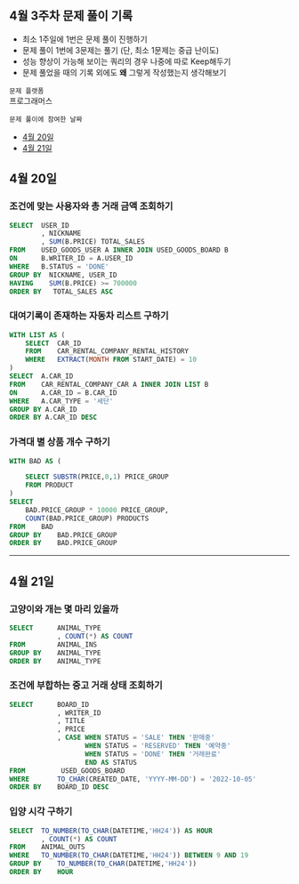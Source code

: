 ## 4월 3주차 문제 풀이 기록

- 최소 1주일에 1번은 문제 풀이 진행하기
- 문제 풀이 1번에 3문제는 풀기 (단, 최소 1문제는 중급 난이도)
- 성능 향상이 가능해 보이는 쿼리의 경우 나중에 따로 Keep해두기
- 문제 풀었을 때의 기록 외에도 **왜** 그렇게 작성했는지 생각해보기

`문제 플랫폼`     
프로그래머스

`문제 풀이에 참여한 날짜`
- [4월 20일](#4월-20일)
- [4월 21일](#4월-21일)

## 4월 20일

### 조건에 맞는 사용자와 총 거래 금액 조회하기

```sql
SELECT  USER_ID	
        , NICKNAME	
        , SUM(B.PRICE) TOTAL_SALES
FROM    USED_GOODS_USER A INNER JOIN USED_GOODS_BOARD B
ON      B.WRITER_ID = A.USER_ID
WHERE   B.STATUS = 'DONE'
GROUP BY  NICKNAME, USER_ID
HAVING    SUM(B.PRICE) >= 700000
ORDER BY   TOTAL_SALES ASC
```

### 대여기록이 존재하는 자동차 리스트 구하기

```sql
WITH LIST AS ( 
    SELECT  CAR_ID
    FROM    CAR_RENTAL_COMPANY_RENTAL_HISTORY
    WHERE   EXTRACT(MONTH FROM START_DATE) = 10 
)
SELECT  A.CAR_ID
FROM    CAR_RENTAL_COMPANY_CAR A INNER JOIN LIST B
ON      A.CAR_ID = B.CAR_ID
WHERE   A.CAR_TYPE = '세단'
GROUP BY A.CAR_ID
ORDER BY A.CAR_ID DESC
```

### **가격대 별 상품 개수 구하기**

```sql
WITH BAD AS (

    SELECT SUBSTR(PRICE,0,1) PRICE_GROUP
    FROM PRODUCT
) 
SELECT
    BAD.PRICE_GROUP * 10000 PRICE_GROUP,
    COUNT(BAD.PRICE_GROUP) PRODUCTS
FROM    BAD
GROUP BY    BAD.PRICE_GROUP
ORDER BY    BAD.PRICE_GROUP
```
---

## 4월 21일

### 고양이와 개는 몇 마리 있을까

```sql
SELECT      ANIMAL_TYPE
            , COUNT(*) AS COUNT
FROM        ANIMAL_INS
GROUP BY    ANIMAL_TYPE
ORDER BY    ANIMAL_TYPE
```

### 조건에 부합하는 중고 거래 상태 조회하기

```sql
SELECT      BOARD_ID	
            , WRITER_ID	
            , TITLE	
            , PRICE	
            , CASE WHEN STATUS = 'SALE' THEN '판매중'
                   WHEN STATUS = 'RESERVED' THEN '예약중'
                   WHEN STATUS = 'DONE' THEN '거래완료' 
                   END AS STATUS
FROM         USED_GOODS_BOARD
WHERE       TO_CHAR(CREATED_DATE, 'YYYY-MM-DD') = '2022-10-05'
ORDER BY    BOARD_ID DESC
```

### 입양 시각 구하기

```sql
SELECT  TO_NUMBER(TO_CHAR(DATETIME,'HH24')) AS HOUR
        , COUNT(*) AS COUNT
FROM    ANIMAL_OUTS
WHERE   TO_NUMBER(TO_CHAR(DATETIME,'HH24')) BETWEEN 9 AND 19
GROUP BY    TO_NUMBER(TO_CHAR(DATETIME,'HH24'))
ORDER BY    HOUR
```